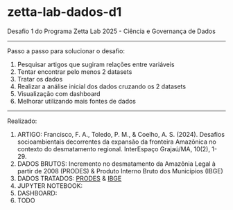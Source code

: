 # zetta-lab-dados-d1
Desafio 1 do Programa Zetta Lab 2025 - Ciência e Governança de Dados

---

Passo a passo para solucionar o desafio:

1) Pesquisar artigos que sugiram relações entre variáveis
2) Tentar encontrar pelo menos 2 datasets
3) Tratar os dados
4) Realizar a análise inicial dos dados cruzando os 2 datasets
5) Visualização com dashboard
6) Melhorar utilizando mais fontes de dados

---

Realizado:

1) ARTIGO: Francisco, F. A., Toledo, P. M., & Coelho, A. S. (2024). Desafios socioambientais decorrentes da expansão da fronteira Amazônica no contexto do desmatamento regional. InterEspaço Grajaú/MA, 10(2), 1-29.
2) DADOS BRUTOS: Incremento no desmatamento da Amazônia Legal à partir de 2008 (PRODES) & Produto Interno Bruto dos Municípios (IBGE)
3) DADOS TRATADOS: [PRODES](prodes/desmatamento_prodes_para_municipios_2008_2024.csv) & [IBGE](ibge/data/processed/pib_para_estudo.csv)
4) JUPYTER NOTEBOOK:
5) DASHBOARD:
6) TODO
